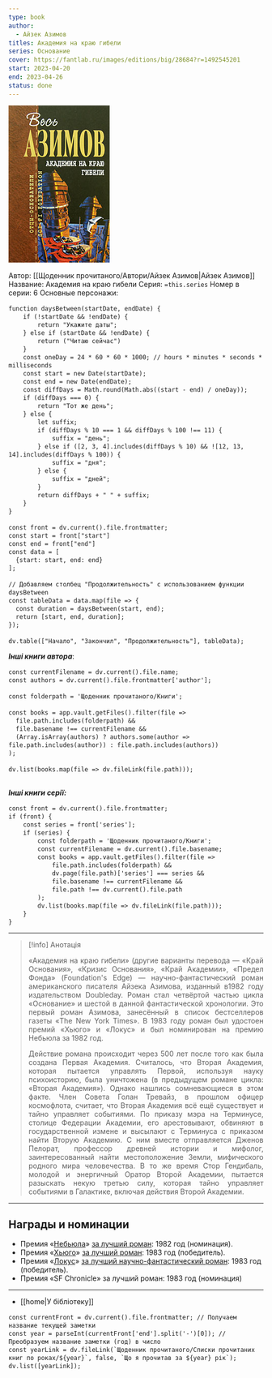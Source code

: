 ```yaml
---
type: book
author:
  - Айзек Азимов
titles: Академия на краю гибели
series: Основание
cover: https://fantlab.ru/images/editions/big/28684?r=1492545201
start: 2023-04-20
end: 2023-04-26
status: done
---
```

![cover|150](media/cover!150-96.jpg)

Автор: [[Щоденник прочитаного/Автори/Айзек Азимов|Айзек Азимов]]
Название: Академия на краю гибели
Серия:  `=this.series`
Номер в серии: 6
Основные персонажи:

```dataviewjs
function daysBetween(startDate, endDate) {
	if (!startDate && !endDate) { 
		return "Укажите даты"; 
	} else if (startDate && !endDate) {
		return ("Читаю сейчас")
	}
	const oneDay = 24 * 60 * 60 * 1000; // hours * minutes * seconds * milliseconds
	const start = new Date(startDate);
	const end = new Date(endDate);
	const diffDays = Math.round(Math.abs((start - end) / oneDay));
	if (diffDays === 0) {
		return "Тот же день";   
	} else {
		let suffix;     
	    if (diffDays % 10 === 1 && diffDays % 100 !== 11) {
		    suffix = "день";     
	    } else if ([2, 3, 4].includes(diffDays % 10) && ![12, 13, 14].includes(diffDays % 100)) {
			suffix = "дня";     
		} else {       
			suffix = "дней";     
		}          
		return diffDays + " " + suffix;   
	} 
}  

const front = dv.current().file.frontmatter;
const start = front["start"]
const end = front["end"]
const data = [
  {start: start, end: end}
];

// Добавляем столбец "Продолжительность" с использованием функции daysBetween
const tableData = data.map(file => {
  const duration = daysBetween(start, end);
  return [start, end, duration];
});

dv.table(["Начало", "Закончил", "Продолжительность"], tableData);
```
***Інші книги автора***:
```dataviewjs
const currentFilename = dv.current().file.name;
const authors = dv.current().file.frontmatter['author'];

const folderpath = 'Щоденник прочитаного/Книги';

const books = app.vault.getFiles().filter(file =>
  file.path.includes(folderpath) &&
  file.basename !== currentFilename &&
  (Array.isArray(authors) ? authors.some(author => file.path.includes(author)) : file.path.includes(authors))
);

dv.list(books.map(file => dv.fileLink(file.path)));


```
***Інші книги серії:***
```dataviewjs
const front = dv.current().file.frontmatter;
if (front) {
	const series = front['series'];
	if (series) {
		const folderpath = 'Щоденник прочитаного/Книги';
		const currentFilename = dv.current().file.basename;
		const books = app.vault.getFiles().filter(file =>  
			file.path.includes(folderpath) && 
			dv.page(file.path)['series'] === series && 
			file.basename !== currentFilename &&
			file.path !== dv.current().file.path 
		);
		dv.list(books.map(file => dv.fileLink(file.path)));
	}
}

```
---

>[!info] Анотація
><p align="justify">«Академия на краю гибели» (другие варианты перевода — «Край Основания», «Кризис Основания», «Край Академии», «Предел Фонда»  (Foundation's Edge) — научно-фантастический роман американского писателя Айзека Азимова, изданный в1982 году издательством Doubleday. Роман стал четвёртой частью цикла «Основание» и шестой в данной фантастической хронологии. Это первый роман Азимова, занесённый в список бестселлеров газеты «The New York Times». В 1983 году роман был удостоен премий «Хьюго» и «Локус» и был номинирован на премию Небьюла за 1982 год.</p>
>
><p align="justify">Действие романа происходит через 500 лет после того как была создана Первая Академия. Считалось, что Вторая Академия, которая пытается управлять Первой,  используя науку психоисторию, была уничтожена (в предыдущем романе  цикла: «Вторая Академия»). Однако нашлись сомневающиеся в этом факте. Член Совета Голан Тревайз, в прошлом офицер космофлота, считает, что Вторая Академия всё ещё  существует и тайно управляет событиями. По приказу мэра на Терминусе, столице Федерации Академии, его арестовывают, обвиняют в  государственной измене и высылают с Терминуса с приказом найти Вторую  Академию. С ним вместе отправляется Дженов Пелорат, профессор древней  истории и мифолог, заинтересованный найти местоположение Земли,  мифического родного мира человечества. В то же время Стор Гендибаль,  молодой и энергичный Оратор Второй Академии, пытается разыскать некую  третью силу, которая тайно управляет событиями в Галактике, включая  действия Второй Академии.</p>
___
## Награды и номинации

- Премия «[Небьюла](https://ru.wikipedia.org/wiki/Небьюла)» [за лучший роман](https://ru.wikipedia.org/wiki/Премия_Небьюла_за_лучший_роман): 1982 год (номинация).
- Премия «[Хьюго](https://ru.wikipedia.org/wiki/Хьюго_(премия))» [за лучший роман](https://ru.wikipedia.org/wiki/Премия_«Хьюго»_за_лучший_роман): 1983 год (победитель).
- Премия «[Локус](https://ru.wikipedia.org/wiki/Локус_(премия))» [за лучший научно-фантастический роман](https://ru.wikipedia.org/wiki/Премия_«Локус»_за_лучший_научно-фантастический_роман): 1983 год (победитель).
- Премия «SF Chronicle» за лучший роман: 1983 год (номинация)
____
- [[home|У бібліотеку]]
```dataviewjs
const currentFront = dv.current().file.frontmatter; // Получаем название текущей заметки
const year = parseInt(currentFront['end'].split('-')[0]); // Преобразуем название заметки (год) в число
const yearLink = dv.fileLink(`Щоденник прочитаного/Списки прочитаних книг по роках/${year}`, false, `Що я прочитав за ${year} рік`);
dv.list([yearLink]);
```